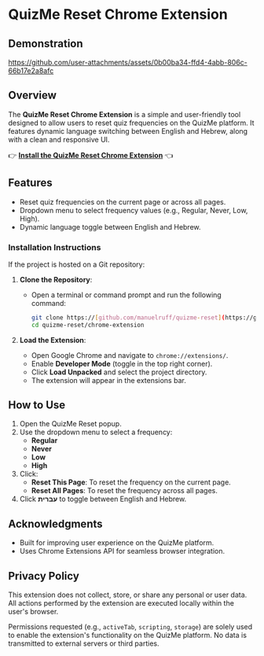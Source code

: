 
# QuizMe Reset Chrome Extension

## Demonstration
https://github.com/user-attachments/assets/0b00ba34-ffd4-4abb-806c-66b17e2a8afc


## Overview
The **QuizMe Reset Chrome Extension** is a simple and user-friendly tool designed to allow users to reset quiz frequencies on the QuizMe platform. It features dynamic language switching between English and Hebrew, along with a clean and responsive UI.

👉 **[Install the QuizMe Reset Chrome Extension](https://chromewebstore.google.com/detail/quizme-reset/kjdkgiahokfmbjaogejdmcnpklhacjni?hl=en-GB&utm_source=ext_sidebar)** 👈

## Features
- Reset quiz frequencies on the current page or across all pages.
- Dropdown menu to select frequency values (e.g., Regular, Never, Low, High).
- Dynamic language toggle between English and Hebrew.


### Installation Instructions

If the project is hosted on a Git repository:

1. **Clone the Repository**:
   - Open a terminal or command prompt and run the following command:
     ```bash
     git clone https://[github.com/manuelruff/quizme-reset](https://github.com/manuelruff/quizme-reset)
     cd quizme-reset/chrome-extension
     ```

2. **Load the Extension**:
   - Open Google Chrome and navigate to `chrome://extensions/`.
   - Enable **Developer Mode** (toggle in the top right corner).
   - Click **Load Unpacked** and select the project directory.
   - The extension will appear in the extensions bar.

## How to Use

1. Open the QuizMe Reset popup.
2. Use the dropdown menu to select a frequency:
   - **Regular**
   - **Never**
   - **Low**
   - **High**
3. Click:
   - **Reset This Page**: To reset the frequency on the current page.
   - **Reset All Pages**: To reset the frequency across all pages.
4. Click **עברית** to toggle between English and Hebrew.

## Acknowledgments
- Built for improving user experience on the QuizMe platform.
- Uses Chrome Extensions API for seamless browser integration.

## Privacy Policy

This extension does not collect, store, or share any personal or user data. All actions performed by the extension are executed locally within the user's browser.

Permissions requested (e.g., `activeTab`, `scripting`, `storage`) are solely used to enable the extension's functionality on the QuizMe platform. No data is transmitted to external servers or third parties.
